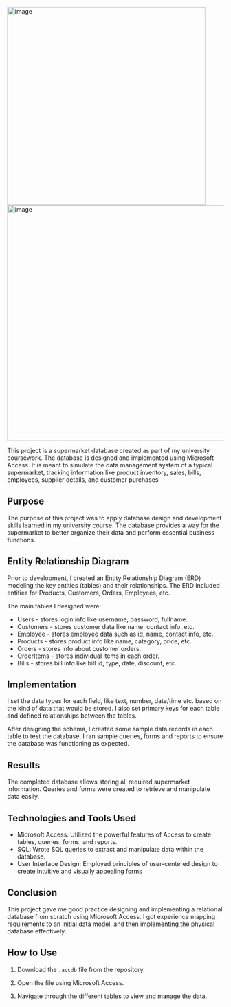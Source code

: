 <img width="461" alt="image" src="https://github.com/HindJB/Supermarket-Database/assets/129400242/67a10652-5769-4652-9c00-3a27f7c48f26"> <img width="549" alt="image" src="https://github.com/HindJB/Supermarket-Database/assets/129400242/ccc649e6-c8ba-480a-a04e-8901087ade65">


This project is a supermarket database created as part of my university coursework. The database is designed and implemented using Microsoft Access. It is meant to simulate the data management system of a typical supermarket, tracking information like product inventory, sales, bills, employees, supplier details, and customer purchases 

## Purpose

The purpose of this project was to apply database design and development skills learned in my university course. The database provides a way for the supermarket to better organize their data and perform essential business functions. 


## Entity Relationship Diagram

Prior to development, I created an Entity Relationship Diagram (ERD) modeling the key entities (tables) and their relationships. The ERD included entities for Products, Customers, Orders, Employees, etc.

The main tables I designed were:

- Users - stores login info like username, password, fullname.
- Customers - stores customer data like name, contact info, etc.
- Employee - stores employee data such as id, name, contact info, etc.
- Products - stores product info like name, category, price, etc.
- Orders - stores info about customer orders.
- OrderItems - stores individual items in each order.
- Bills - stores bill info like bill id, type, date, discount, etc.

## Implementation

I set the data types for each field, like text, number, date/time etc. based on the kind of data that would be stored. I also set primary keys for each table and defined relationships between the tables.

After designing the schema, I created some sample data records in each table to test the database. I ran sample queries, forms and reports to ensure the database was functioning as expected.



## Results

The completed database allows storing all required supermarket information. Queries and forms were created to retrieve and manipulate data easily.


## Technologies and Tools Used

- Microsoft Access: Utilized the powerful features of Access to create tables, queries, forms, and reports.
- SQL: Wrote SQL queries to extract and manipulate data within the database.
- User Interface Design: Employed principles of user-centered design to create intuitive and visually appealing forms




## Conclusion

This project gave me good practice designing and implementing a relational database from scratch using Microsoft Access. I got experience mapping requirements to an initial data model, and then implementing the physical database effectively.

## How to Use

1. Download the `.accdb` file from the repository.

2. Open the file using Microsoft Access.

3. Navigate through the different tables to view and manage the data.



